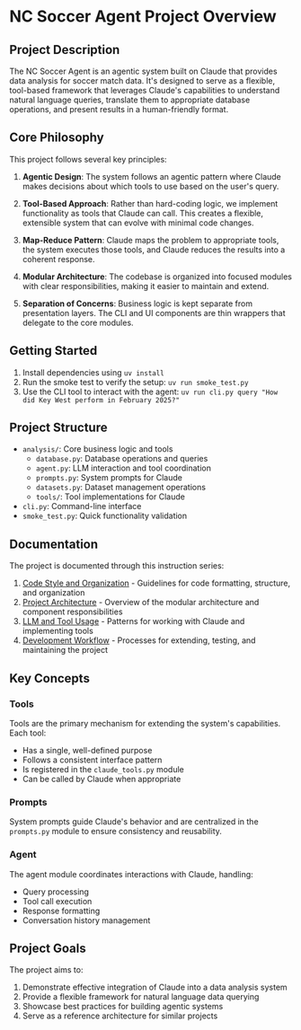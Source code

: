 # NC Soccer Agent Project Overview

## Project Description

The NC Soccer Agent is an agentic system built on Claude that provides data analysis for soccer match data. It's designed to serve as a flexible, tool-based framework that leverages Claude's capabilities to understand natural language queries, translate them to appropriate database operations, and present results in a human-friendly format.

## Core Philosophy

This project follows several key principles:

1. **Agentic Design**: The system follows an agentic pattern where Claude makes decisions about which tools to use based on the user's query.

2. **Tool-Based Approach**: Rather than hard-coding logic, we implement functionality as tools that Claude can call. This creates a flexible, extensible system that can evolve with minimal code changes.

3. **Map-Reduce Pattern**: Claude maps the problem to appropriate tools, the system executes those tools, and Claude reduces the results into a coherent response.

4. **Modular Architecture**: The codebase is organized into focused modules with clear responsibilities, making it easier to maintain and extend.

5. **Separation of Concerns**: Business logic is kept separate from presentation layers. The CLI and UI components are thin wrappers that delegate to the core modules.

## Getting Started

1. Install dependencies using `uv install`
2. Run the smoke test to verify the setup: `uv run smoke_test.py`
3. Use the CLI tool to interact with the agent: `uv run cli.py query "How did Key West perform in February 2025?"`

## Project Structure

- `analysis/`: Core business logic and tools
  - `database.py`: Database operations and queries
  - `agent.py`: LLM interaction and tool coordination
  - `prompts.py`: System prompts for Claude
  - `datasets.py`: Dataset management operations
  - `tools/`: Tool implementations for Claude
- `cli.py`: Command-line interface
- `smoke_test.py`: Quick functionality validation

## Documentation

The project is documented through this instruction series:

1. [Code Style and Organization](1_code_style_and_organization.md) - Guidelines for code formatting, structure, and organization
2. [Project Architecture](2_project_architecture.md) - Overview of the modular architecture and component responsibilities
3. [LLM and Tool Usage](3_llm_and_tool_usage.md) - Patterns for working with Claude and implementing tools
4. [Development Workflow](4_development_workflow.md) - Processes for extending, testing, and maintaining the project

## Key Concepts

### Tools

Tools are the primary mechanism for extending the system's capabilities. Each tool:
- Has a single, well-defined purpose
- Follows a consistent interface pattern
- Is registered in the `claude_tools.py` module
- Can be called by Claude when appropriate

### Prompts

System prompts guide Claude's behavior and are centralized in the `prompts.py` module to ensure consistency and reusability.

### Agent

The agent module coordinates interactions with Claude, handling:
- Query processing
- Tool call execution
- Response formatting
- Conversation history management

## Project Goals

The project aims to:
1. Demonstrate effective integration of Claude into a data analysis system
2. Provide a flexible framework for natural language data querying
3. Showcase best practices for building agentic systems
4. Serve as a reference architecture for similar projects
